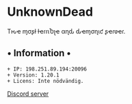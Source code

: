 # UnknownDead
Tԋҽ ɱσʂƚ ƚҽɾɾιႦʅҽ αɳԃ
ԃҽɱσɳιƈ ʂҽɾʋҽɾ.

## • Information •
```
+ IP: 198.251.89.194:20096
+ Version: 1.20.1
+ Licens: Inte nödvändig.
```

[Discord server](https://discord.gg/qEupJs53Tc)